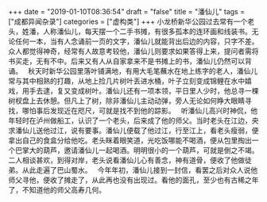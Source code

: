 +++
date = "2019-01-10T08:36:54"
draft = "false"
title = "潘仙儿"
tags = ["成都异闻杂录"]
categories = ["虚构类"]
+++
小龙桥新华公园过去常有一个老头，姓潘，人称潘仙儿，每天摆一个二手书摊，有很多孤本的连环画和线装书。无论任何一本，当有人念诵前一页的文字，潘仙儿就能背出后边的内容，只字不差。众人都觉得神奇，经常有人故意考较他，潘仙儿则要求如果答得上来，提问者需将书买走，无有不中。后来又有人从自家拿来不是书摊上的书，潘仙儿仍然可以背诵。
 
秋天时新华公园里落叶铺满地，有用大毛笔蘸水在地上练字的老人，潘仙儿常与其中相熟的打趣，从地上捡几片树叶丢进水桶，叶子立刻变成锦鲤在水中嬉戏，用手去逮，复又变成树叶。潘仙儿还有一项本领，平日里人少时，他总寻一棵树杈盘上去休憩。但凡上了树，除非潘仙儿主动动弹，旁人无论如何睁大眼睛寻找，哪怕事后发现近在咫尺，可就是找不到他的踪影。
 
听潘仙儿高兴时神侃，他年轻时在泸州做船工，认识了一个老头，后来成了他的师父。当时老头在江边，央求潘仙儿送他过江，说有要事。潘仙儿便载了他过江，行至江上，看老头瘦弱，便拿出自己的食盒分给他吃。老头眯着眼笑道，光吃饭哪能不喝酒，便从包里掏出一个巴掌大的葫芦，邀请潘仙儿一起喝酒。明明很小的一个葫芦，可就是倒之不竭。二人相谈甚欢，到得对岸，老头说看潘仙儿心有善念，神有道骨，便收了他做徒弟。从此走遍了巴山蜀水。
 
今年年初，潘仙儿接到一封信，看罢之后对众人说他师父寻他，便收了摊走了，从此再也没有出现过。看他的面孔，至少也有古稀之年了，不知道他的师父高寿几何。
